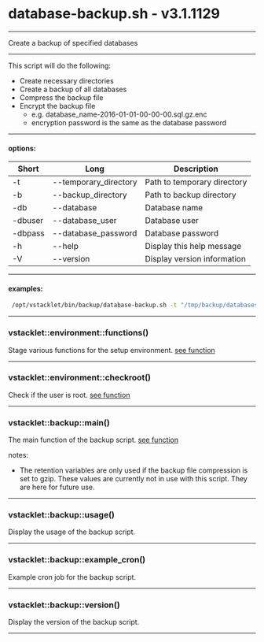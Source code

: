 # database-backup.sh - v3.1.1129


---

Create a backup of specified databases

---

This script will do the following:
- Create necessary directories
- Create a backup of all databases
- Compress the backup file
- Encrypt the backup file
  - e.g. database_name-2016-01-01-00-00-00.sql.gz.enc
  - encryption password is the same as the database password

---

#### options:
| Short | Long                       | Description
| ----- | -------------------------- | ------------------------------------------
|  -t | --temporary_directory             | Path to temporary directory
|  -b | --backup_directory       | Path to backup directory
|  -db | --database                 | Database name
|  -dbuser | --database_user       | Database user
|  -dbpass | --database_password    | Database password
|  -h | --help                      | Display this help message
|  -V | --version                   | Display version information

---

#### examples:
```bash
 /opt/vstacklet/bin/backup/database-backup.sh -t "/tmp/backup/databases/" -b "/backup/databases/" -db "database_name" -dbuser "database_user" -dbpass "database_password"
```

---



### vstacklet::environment::functions()

Stage various functions for the setup environment. [see function](https://github.com/JMSDOnline/vstacklet/blob/development/bin/backup/database-backup.sh#L59-L138)

---

### vstacklet::environment::checkroot()

Check if the user is root. [see function](https://github.com/JMSDOnline/vstacklet/blob/development/bin/backup/database-backup.sh#L145-L150)

---

### vstacklet::backup::main()

The main function of the backup script. [see function](https://github.com/JMSDOnline/vstacklet/blob/development/bin/backup/database-backup.sh#L162-L363)

notes:
- The retention variables are only used if the backup file compression is set to gzip.
These values are currently not in use with this script. They are here for future use.

---

### vstacklet::backup::usage()

Display the usage of the backup script.

---

### vstacklet::backup::example_cron()

Example cron job for the backup script.

---

### vstacklet::backup::version()

Display the version of the backup script.

---


